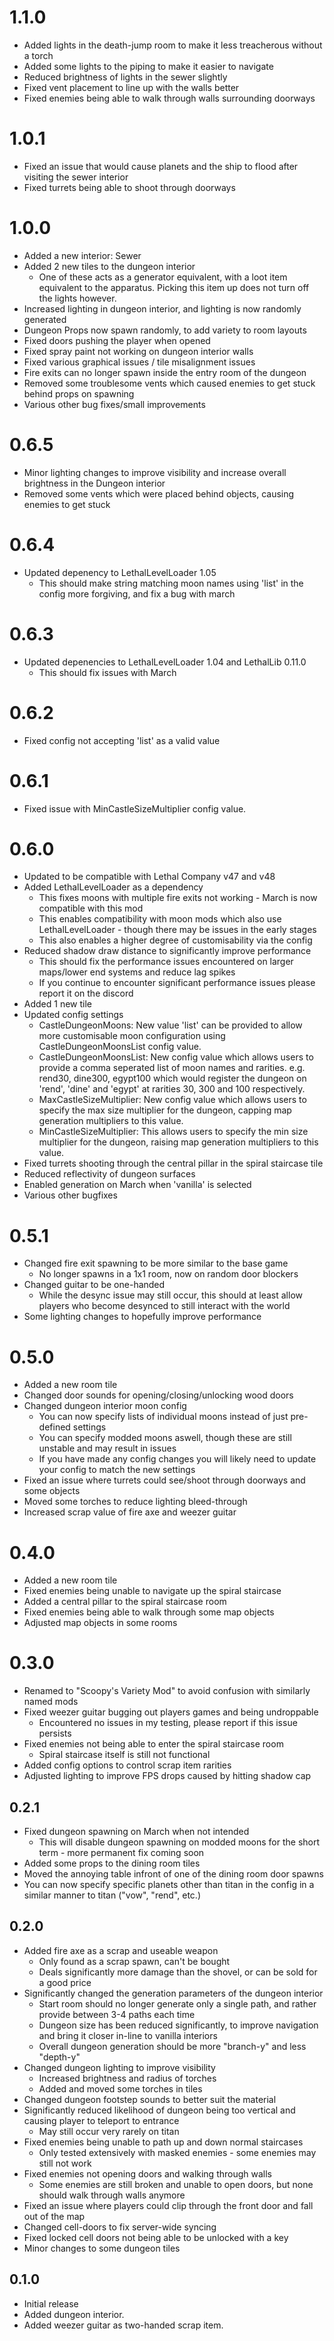 # 1.1.0
- Added lights in the death-jump room to make it less treacherous without a torch
- Added some lights to the piping to make it easier to navigate
- Reduced brightness of lights in the sewer slightly
- Fixed vent placement to line up with the walls better
- Fixed enemies being able to walk through walls surrounding doorways

# 1.0.1
- Fixed an issue that would cause planets and the ship to flood after visiting the sewer interior
- Fixed turrets being able to shoot through doorways

# 1.0.0
- Added a new interior: Sewer
- Added 2 new tiles to the dungeon interior
	- One of these acts as a generator equivalent, with a loot item equivalent to the apparatus. Picking this item up does not turn off the lights however.
- Increased lighting in dungeon interior, and lighting is now randomly generated
- Dungeon Props now spawn randomly, to add variety to room layouts
- Fixed doors pushing the player when opened
- Fixed spray paint not working on dungeon interior walls
- Fixed various graphical issues / tile misalignment issues
- Fire exits can no longer spawn inside the entry room of the dungeon
- Removed some troublesome vents which caused enemies to get stuck behind props on spawning
- Various other bug fixes/small improvements

# 0.6.5 
- Minor lighting changes to improve visibility and increase overall brightness in the Dungeon interior
- Removed some vents which were placed behind objects, causing enemies to get stuck

# 0.6.4
- Updated depenency to LethalLevelLoader 1.05
	- This should make string matching moon names using 'list' in the config more forgiving, and fix a bug with march

# 0.6.3
- Updated depenencies to LethalLevelLoader 1.04 and LethalLib 0.11.0
	- This should fix issues with March

# 0.6.2
- Fixed config not accepting 'list' as a valid value

# 0.6.1
- Fixed issue with MinCastleSizeMultiplier config value.

# 0.6.0
- Updated to be compatible with Lethal Company v47 and v48
- Added LethalLevelLoader as a dependency
	- This fixes moons with multiple fire exits not working - March is now compatible with this mod
	- This enables compatibility with moon mods which also use LethalLevelLoader - though there may be issues in the early stages
	- This also enables a higher degree of customisability via the config
- Reduced shadow draw distance to significantly improve performance
	- This should fix the performance issues encountered on larger maps/lower end systems and reduce lag spikes
	- If you continue to encounter significant performance issues please report it on the discord
- Added 1 new tile
- Updated config settings
	- CastleDungeonMoons: New value 'list' can be provided to allow more customisable moon configuration using CastleDungeonMoonsList config value.
	- CastleDungeonMoonsList: New config value which allows users to provide a comma seperated list of moon names and rarities. e.g. rend30, dine300, egypt100 which would register the dungeon on 'rend', 'dine' and 'egypt' at rarities 30, 300 and 100 respectively.
	- MaxCastleSizeMultiplier: New config value which allows users to specify the max size multiplier for the dungeon, capping map generation multipliers to this value.
	- MinCastleSizeMultiplier: This allows users to specify the min size multiplier for the dungeon, raising map generation multipliers to this value.
- Fixed turrets shooting through the central pillar in the spiral staircase tile
- Reduced reflectivity of dungeon surfaces
- Enabled generation on March when 'vanilla' is selected
- Various other bugfixes

# 0.5.1
- Changed fire exit spawning to be more similar to the base game
	- No longer spawns in a 1x1 room, now on random door blockers
- Changed guitar to be one-handed
	- While the desync issue may still occur, this should at least allow players who become desynced to still interact with the world
- Some lighting changes to hopefully improve performance

# 0.5.0
- Added a new room tile
- Changed door sounds for opening/closing/unlocking wood doors
- Changed dungeon interior moon config
	- You can now specify lists of individual moons instead of just pre-defined settings
	- You can specify modded moons aswell, though these are still unstable and may result in issues
	- If you have made any config changes you will likely need to update your config to match the new settings
- Fixed an issue where turrets could see/shoot through doorways and some objects
- Moved some torches to reduce lighting bleed-through
- Increased scrap value of fire axe and weezer guitar

# 0.4.0
- Added a new room tile
- Fixed enemies being unable to navigate up the spiral staircase
- Added a central pillar to the spiral staircase room
- Fixed enemies being able to walk through some map objects
- Adjusted map objects in some rooms

# 0.3.0
- Renamed to "Scoopy's Variety Mod" to avoid confusion with similarly named mods
- Fixed weezer guitar bugging out players games and being undroppable
	- Encountered no issues in my testing, please report if this issue persists
- Fixed enemies not being able to enter the spiral staircase room
	- Spiral staircase itself is still not functional
- Added config options to control scrap item rarities
- Adjusted lighting to improve FPS drops caused by hitting shadow cap

## 0.2.1
- Fixed dungeon spawning on March when not intended
	- This will disable dungeon spawning on modded moons for the short term - more permanent fix coming soon
- Added some props to the dining room tiles
- Moved the annoying table infront of one of the dining room door spawns 
- You can now specify specific planets other than titan in the config in a similar manner to titan ("vow", "rend", etc.)

## 0.2.0
- Added fire axe as a scrap and useable weapon
	- Only found as a scrap spawn, can't be bought
	- Deals significantly more damage than the shovel, or can be sold for a good price
- Significantly changed the generation parameters of the dungeon interior
	- Start room should no longer generate only a single path, and rather provide between 3-4 paths each time
	- Dungeon size has been reduced significantly, to improve navigation and bring it closer in-line to vanilla interiors
	- Overall dungeon generation should be more "branch-y" and less "depth-y"
- Changed dungeon lighting to improve visibility
	- Increased brightness and radius of torches 
	- Added and moved some torches in tiles
- Changed dungeon footstep sounds to better suit the material
- Significantly reduced likelihood of dungeon being too vertical and causing player to teleport to entrance
	- May still occur very rarely on titan
- Fixed enemies being unable to path up and down normal staircases
	- Only tested extensively with masked enemies - some enemies may still not work
- Fixed enemies not opening doors and walking through walls
	- Some enemies are still broken and unable to open doors, but none should walk through walls anymore
- Fixed an issue where players could clip through the front door and fall out of the map
- Changed cell-doors to fix server-wide syncing
- Fixed locked cell doors not being able to be unlocked with a key
- Minor changes to some dungeon tiles 

## 0.1.0
- Initial release
- Added dungeon interior.
- Added weezer guitar as two-handed scrap item.